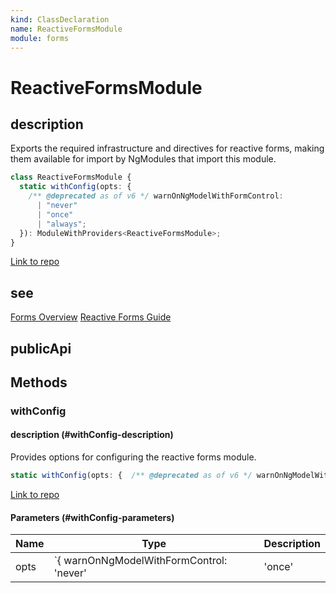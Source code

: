 ```yaml
---
kind: ClassDeclaration
name: ReactiveFormsModule
module: forms
---
```


# ReactiveFormsModule

## description

Exports the required infrastructure and directives for reactive forms,
making them available for import by NgModules that import this module.

```ts
class ReactiveFormsModule {
  static withConfig(opts: {
    /** @deprecated as of v6 */ warnOnNgModelWithFormControl:
      | "never"
      | "once"
      | "always";
  }): ModuleWithProviders<ReactiveFormsModule>;
}
```

[Link to repo](https://github.com/timdeschryver/angular/blob/master/packages/forms/src/form_providers.ts#L41-L65)

## see

[Forms Overview](guide/forms-overview)
[Reactive Forms Guide](guide/reactive-forms)

## publicApi

## Methods

### withConfig

#### description (#withConfig-description)

Provides options for configuring the reactive forms module.

```ts
static withConfig(opts: {  /** @deprecated as of v6 */ warnOnNgModelWithFormControl: 'never'|'once'|'always' }): ModuleWithProviders<ReactiveFormsModule>;
```

[Link to repo](https://github.com/timdeschryver/angular/blob/master/packages/forms/src/form_providers.ts#L55-L64)

#### Parameters (#withConfig-parameters)

| Name | Type                                     | Description |
| ---- | ---------------------------------------- | ----------- |
| opts | `{ warnOnNgModelWithFormControl: 'never' | 'once'      | 'always'; }` | An object of configuration options |
